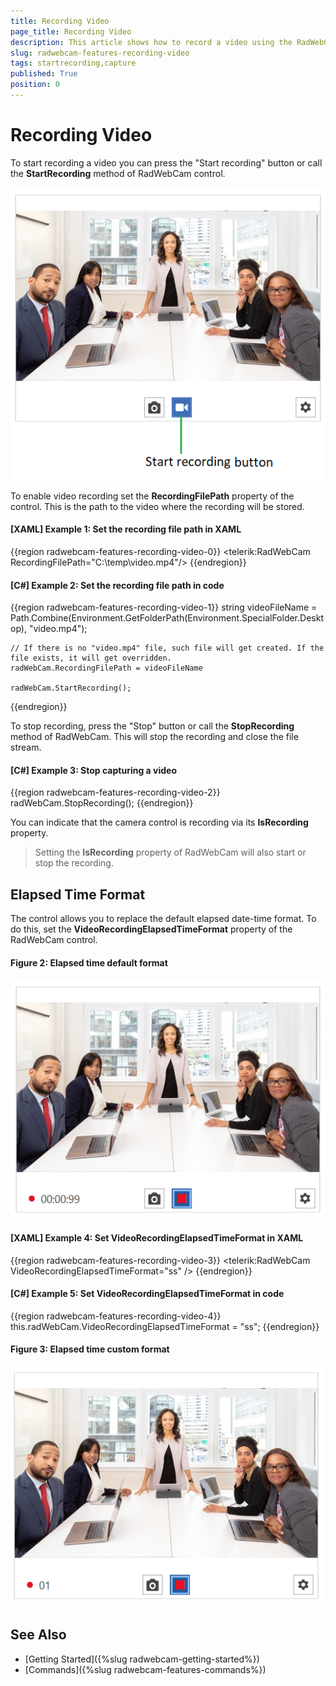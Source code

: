 ```yaml
---
title: Recording Video
page_title: Recording Video
description: This article shows how to record a video using the RadWebCam control.
slug: radwebcam-features-recording-video
tags: startrecording,capture
published: True
position: 0
---
```


# Recording Video

To start recording a video you can press the "Start recording"  button or call the __StartRecording__ method of RadWebCam control. 

![](images/radwebcam-features-recording-video-0.png)

To enable video recording set the __RecordingFilePath__ property of the control. This is the path to the video where the recording will be stored.

#### __[XAML] Example 1: Set the recording file path in XAML__
{{region radwebcam-features-recording-video-0}}
	<telerik:RadWebCam RecordingFilePath="C:\\temp\\video.mp4"/>
{{endregion}}

#### __[C#] Example 2: Set the recording file path in code__
{{region radwebcam-features-recording-video-1}}
	string videoFileName = Path.Combine(Environment.GetFolderPath(Environment.SpecialFolder.Desktop), "video.mp4");
	
	// If there is no "video.mp4" file, such file will get created. If the file exists, it will get overridden.
	radWebCam.RecordingFilePath = videoFileName
	
	radWebCam.StartRecording();
{{endregion}}

To stop recording, press the "Stop" button or call the __StopRecording__ method of RadWebCam. This will stop the recording and close the file stream.

#### __[C#] Example 3: Stop capturing a video__
{{region radwebcam-features-recording-video-2}}
	radWebCam.StopRecording();
{{endregion}}

You can indicate that the camera control is recording via its __IsRecording__ property.

> Setting the __IsRecording__ property of RadWebCam will also start or stop the recording.

## Elapsed Time Format

The control allows you to replace the default elapsed date-time format. To do this, set the __VideoRecordingElapsedTimeFormat__ property of the RadWebCam control.

#### Figure 2: Elapsed time default format
![](images/radwebcam-features-recording-video-1.png)

#### __[XAML] Example 4: Set VideoRecordingElapsedTimeFormat in XAML__
{{region radwebcam-features-recording-video-3}}
	<telerik:RadWebCam VideoRecordingElapsedTimeFormat="ss" />
{{endregion}}

#### __[C#] Example 5: Set VideoRecordingElapsedTimeFormat in code__
{{region radwebcam-features-recording-video-4}}
	this.radWebCam.VideoRecordingElapsedTimeFormat = "ss";
{{endregion}}

#### Figure 3: Elapsed time custom format
![](images/radwebcam-features-recording-video-2.png)

## See Also  
* [Getting Started]({%slug radwebcam-getting-started%})
* [Commands]({%slug radwebcam-features-commands%})